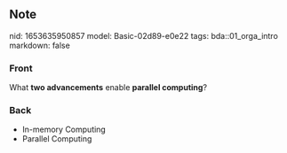 ## Note
nid: 1653635950857
model: Basic-02d89-e0e22
tags: bda::01_orga_intro
markdown: false

### Front
What <b>two advancements</b> enable <b>parallel computing</b>?

### Back
<ul>
  <li>In-memory Computing
  <li>Parallel Computing
</ul>

